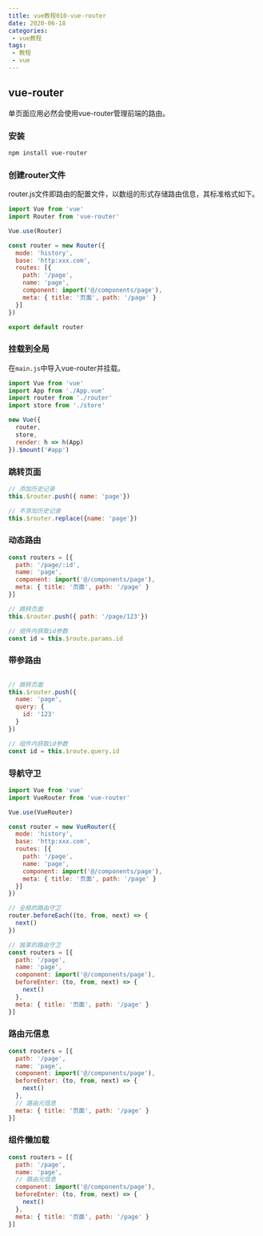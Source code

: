 ```yaml
---
title: vue教程010-vue-router
date: 2020-06-18
categories:
 - vue教程
tags:
 - 教程
 - vue
---
```


## vue-router

单页面应用必然会使用vue-router管理前端的路由。

### 安装

```sh
npm install vue-router
```

### 创建router文件

router.js文件即路由的配置文件，以数组的形式存储路由信息，其标准格式如下。

```javascript
import Vue from 'vue'
import Router from 'vue-router'

Vue.use(Router)

const router = new Router({
  mode: 'history',
  base: 'http:xxx.com',
  routes: [{
    path: '/page',
    name: 'page',
    component: import('@/components/page'),
    meta: { title: '页面', path: '/page' }
  }]
})

export default router

```

### 挂载到全局

在`main.js`中导入vue-router并挂载。

```javascript
import Vue from 'vue'
import App from './App.vue'
import router from './router'
import store from './store'

new Vue({
  router,
  store,
  render: h => h(App)
}).$mount('#app')
```

### 跳转页面

```javascript
// 添加历史记录
this.$router.push({ name: 'page'})

// 不添加历史记录
this.$router.replace({name: 'page'})
```

### 动态路由

```javascript
const routers = [{
  path: '/page/:id',
  name: 'page',
  component: import('@/components/page'),
  meta: { title: '页面', path: '/page' }
}]

// 跳转页面
this.$router.push({ path: '/page/123'})

// 组件内获取id参数
const id = this.$route.params.id

```

### 带参路由

```javascript

// 跳转页面
this.$router.push({ 
  name: 'page',
  query: {
    id: '123'
  }
})

// 组件内获取id参数
const id = this.$route.query.id

```

### 导航守卫

```javascript
import Vue from 'vue'
import VueRouter from 'vue-router'

Vue.use(VueRouter)

const router = new VueRouter({
  mode: 'history',
  base: 'http:xxx.com',
  routes: [{
    path: '/page',
    name: 'page',
    component: import('@/components/page'),
    meta: { title: '页面', path: '/page' }
  }]
})

// 全局的路由守卫
router.beforeEach((to, from, next) => {
  next()
})

// 独享的路由守卫
const routers = [{
  path: '/page',
  name: 'page',
  component: import('@/components/page'),
  beforeEnter: (to, from, next) => {
    next()
  },
  meta: { title: '页面', path: '/page' }
}]
```

### 路由元信息 

```javascript
const routers = [{
  path: '/page',
  name: 'page',
  component: import('@/components/page'),
  beforeEnter: (to, from, next) => {
    next()
  },
  // 路由元信息
  meta: { title: '页面', path: '/page' }
}]
```

### 组件懒加载

```javascript
const routers = [{
  path: '/page',
  name: 'page',
  // 路由元信息
  component: import('@/components/page'),
  beforeEnter: (to, from, next) => {
    next()
  },
  meta: { title: '页面', path: '/page' }
}]
```
